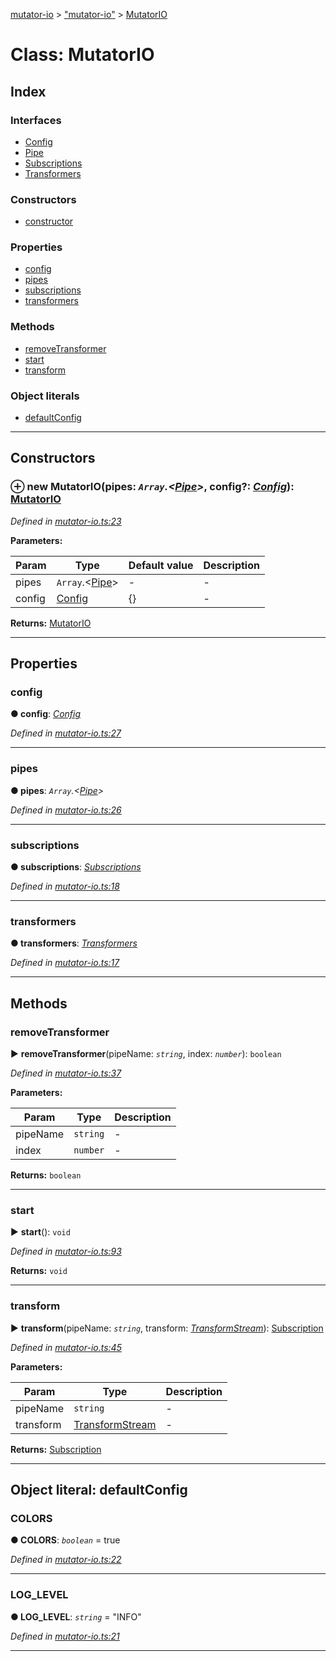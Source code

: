 [mutator-io](../README.md) > ["mutator-io"](../modules/_mutator_io_.md) > [MutatorIO](../classes/_mutator_io_.mutatorio.md)



# Class: MutatorIO

## Index

### Interfaces

* [Config](../interfaces/_mutator_io_.mutatorio.config.md)
* [Pipe](../interfaces/_mutator_io_.mutatorio.pipe.md)
* [Subscriptions](../interfaces/_mutator_io_.mutatorio.subscriptions.md)
* [Transformers](../interfaces/_mutator_io_.mutatorio.transformers.md)


### Constructors

* [constructor](_mutator_io_.mutatorio.md#constructor)


### Properties

* [config](_mutator_io_.mutatorio.md#config-1)
* [pipes](_mutator_io_.mutatorio.md#pipes)
* [subscriptions](_mutator_io_.mutatorio.md#subscriptions-1)
* [transformers](_mutator_io_.mutatorio.md#transformers-1)


### Methods

* [removeTransformer](_mutator_io_.mutatorio.md#removetransformer)
* [start](_mutator_io_.mutatorio.md#start)
* [transform](_mutator_io_.mutatorio.md#transform)


### Object literals

* [defaultConfig](_mutator_io_.mutatorio.md#defaultconfig)



---
## Constructors
<a id="constructor"></a>


### ⊕ **new MutatorIO**(pipes: *`Array`.<[Pipe](../interfaces/_mutator_io_.mutatorio.pipe.md)>*, config?: *[Config](../interfaces/_mutator_io_.mutatorio.config.md)*): [MutatorIO](_mutator_io_.mutatorio.md)


*Defined in [mutator-io.ts:23](https://github.com/AnalyticsFire/mutator-io/blob/master/packages/mutator-io/src/mutator-io.ts#L23)*



**Parameters:**

| Param | Type | Default value | Description |
| ------ | ------ | ------ | ------ |
| pipes | `Array`.<[Pipe](../interfaces/_mutator_io_.mutatorio.pipe.md)>  | - |   - |
| config | [Config](../interfaces/_mutator_io_.mutatorio.config.md)  |  {} |   - |





**Returns:** [MutatorIO](_mutator_io_.mutatorio.md)

---


## Properties
<a id="config-1"></a>

###  config

**●  config**:  *[Config](../interfaces/_mutator_io_.mutatorio.config.md)* 

*Defined in [mutator-io.ts:27](https://github.com/AnalyticsFire/mutator-io/blob/master/packages/mutator-io/src/mutator-io.ts#L27)*





___

<a id="pipes"></a>

###  pipes

**●  pipes**:  *`Array`.<[Pipe](../interfaces/_mutator_io_.mutatorio.pipe.md)>* 

*Defined in [mutator-io.ts:26](https://github.com/AnalyticsFire/mutator-io/blob/master/packages/mutator-io/src/mutator-io.ts#L26)*





___

<a id="subscriptions-1"></a>

###  subscriptions

**●  subscriptions**:  *[Subscriptions](../interfaces/_mutator_io_.mutatorio.subscriptions.md)* 

*Defined in [mutator-io.ts:18](https://github.com/AnalyticsFire/mutator-io/blob/master/packages/mutator-io/src/mutator-io.ts#L18)*





___

<a id="transformers-1"></a>

###  transformers

**●  transformers**:  *[Transformers](../interfaces/_mutator_io_.mutatorio.transformers.md)* 

*Defined in [mutator-io.ts:17](https://github.com/AnalyticsFire/mutator-io/blob/master/packages/mutator-io/src/mutator-io.ts#L17)*





___


## Methods
<a id="removetransformer"></a>

###  removeTransformer

► **removeTransformer**(pipeName: *`string`*, index: *`number`*): `boolean`



*Defined in [mutator-io.ts:37](https://github.com/AnalyticsFire/mutator-io/blob/master/packages/mutator-io/src/mutator-io.ts#L37)*



**Parameters:**

| Param | Type | Description |
| ------ | ------ | ------ |
| pipeName | `string`   |  - |
| index | `number`   |  - |





**Returns:** `boolean`





___

<a id="start"></a>

###  start

► **start**(): `void`



*Defined in [mutator-io.ts:93](https://github.com/AnalyticsFire/mutator-io/blob/master/packages/mutator-io/src/mutator-io.ts#L93)*





**Returns:** `void`





___

<a id="transform"></a>

###  transform

► **transform**(pipeName: *`string`*, transform: *[TransformStream](../interfaces/_transform_stream_.transformstream.md)*): [Subscription](_subscription_.subscription.md)



*Defined in [mutator-io.ts:45](https://github.com/AnalyticsFire/mutator-io/blob/master/packages/mutator-io/src/mutator-io.ts#L45)*



**Parameters:**

| Param | Type | Description |
| ------ | ------ | ------ |
| pipeName | `string`   |  - |
| transform | [TransformStream](../interfaces/_transform_stream_.transformstream.md)   |  - |





**Returns:** [Subscription](_subscription_.subscription.md)





___


<a id="defaultconfig"></a>

## Object literal: defaultConfig


<a id="defaultconfig.colors"></a>

###  COLORS

**●  COLORS**:  *`boolean`*  = true

*Defined in [mutator-io.ts:22](https://github.com/AnalyticsFire/mutator-io/blob/master/packages/mutator-io/src/mutator-io.ts#L22)*





___
<a id="defaultconfig.log_level"></a>

###  LOG_LEVEL

**●  LOG_LEVEL**:  *`string`*  = "INFO"

*Defined in [mutator-io.ts:21](https://github.com/AnalyticsFire/mutator-io/blob/master/packages/mutator-io/src/mutator-io.ts#L21)*





___


